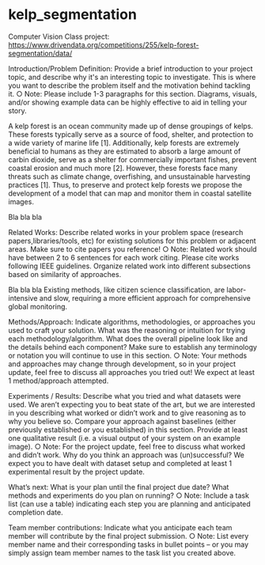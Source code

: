 # kelp_segmentation
Computer Vision Class project: https://www.drivendata.org/competitions/255/kelp-forest-segmentation/data/

Introduction/Problem Definition: Provide a brief introduction to your project topic, and
describe why it's an interesting topic to investigate. This is where you want to describe
the problem itself and the motivation behind tackling it.
○ Note: Please include 1-3 paragraphs for this section. Diagrams, visuals, and/or
showing example data can be highly effective to aid in telling your story.

A kelp forest is an ocean community made up of dense groupings of kelps. These forests typically serve as a source of food, shelter, and protection to a wide variety of marine life [1]. Additionally, kelp forests are extremely beneficial to humans as they are estimated to absorb a large amount of carbin dioxide, serve as a shelter for commercially important fishes, prevent coastal erosion and much more [2]. However, these forests face many threats such as climate change, overfishing, and unsustainable harvesting practices [1]. Thus, to preserve and protect kelp forests we propose the development of a model that can map and monitor them in coastal satellite images.

Bla bla bla 

Related Works: Describe related works in your problem space (research papers,libraries/tools, etc) for existing solutions for this problem or adjacent areas. Make sure to cite papers you reference!
○ Note: Related work should have between 2 to 6 sentences for each work citing.
Please cite works following IEEE guidelines. Organize related work into different subsections based on similarity of approaches.

Bla bla bla
Existing methods, like citizen science classification, are labor-intensive and slow, requiring a more efficient approach 
for comprehensive global monitoring. 

Methods/Approach: Indicate algorithms, methodologies, or approaches you used to
craft your solution. What was the reasoning or intuition for trying each
methodology/algorithm. What does the overall pipeline look like and the details behind
each component? Make sure to establish any terminology or notation you will continue to
use in this section.
○ Note: Your methods and approaches may change through development, so in your
project update, feel free to discuss all approaches you tried out! We expect at
least 1 method/approach attempted.

Experiments / Results: Describe what you tried and what datasets were used. We aren’t
expecting you to beat state of the art, but we are interested in you describing what worked
or didn’t work and to give reasoning as to why you believe so. Compare your approach
against baselines (either previously established or you established) in this section.
Provide at least one qualitative result (i.e. a visual output of your system on an example
image).
○ Note: For the project update, feel free to discuss what worked and didn’t work.
Why do you think an approach was (un)successful? We expect you to have dealt
with dataset setup and completed at least 1 experimental result by the project
update.

What’s next: What is your plan until the final project due date? What methods and
experiments do you plan on running?
○ Note: Include a task list (can use a table) indicating each step you are planning
and anticipated completion date.

Team member contributions: Indicate what you anticipate each team member will
contribute by the final project submission.
○ Note: List every member name and their corresponding tasks in bullet points – or
you may simply assign team member names to the task list you created above.
